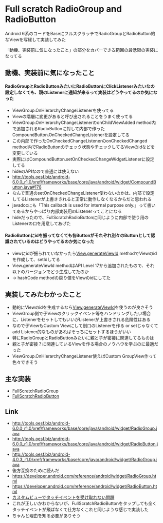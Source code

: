 # Full scratch RadioGroup and RadioButton

Android 6系のコードをBaseにフルスクラッチでRadioGroupとRadioButton的なViewを写経して実装してみた

「動機、実装前に気になったこと」の部分をカバーできる範囲の最低限の実装になってる


## 動機、実装前に気になったこと


#### RadioGroupとRadioButtonみたいにRadioButtonにClickListenerみたいなの設定しなくても、親のListenerに通知が来るって実装はどうやってるのか気になった

* ViewGroup.OnHierarchyChangeListenerを使ってる
 * Viewの階層に変更があると呼び出されることをうまく使ってる
* ViewGroup.OnHierarchyChangeListenerのonChildViewAdded method内で追加されるRadioButtonに対して内部で作ったCompoundButton.OnCheckedChangeListenerを設定してる
 * この内部で作ったOnCheckedChangeListenerのonCheckedChanged method内でRadioButtonのチェック状態やチェックしてるViewのidなどを変更している
* 実際にはCompoundButton.setOnCheckedChangeWidgetListenerに設定してる
 * hideのAPIなので普通には使えない
 * http://tools.oesf.biz/android-6.0.0_r1.0/xref/frameworks/base/core/java/android/widget/CompoundButton.java#176
 * なんで普通のsetOnCheckedChangeListener使わないのかは、内部で設定してるListenerが上書きされると正常に動作しなくなるからだと思われる
 * javadocにも「This callback is used for internal purpose only.」って書いてあるからやっぱり内部実装用のListenerってことになる
 * hideだったので、FullScratchRadioButtonに同じように内部で使う用のListenerの口を用意してあげた


#### RadioButtonにidを振ってなくても各Buttonがそれぞれ別々のButtonとして認識されているのはどうやってるのか気になった

* viewにidが振られていなかったら[View.generateViewId](https://developer.android.com/reference/android/view/View.html#generateViewId%28%29) methodでViewのidを作成して、setIdしてる
* View.generateViewId methodはAPI Level 17から追加されたもので、それ以下のバージョンでどう生成してたのか
* → hashCode methodの戻り値をViewのidにしてた

## 実装してみたわかったこと

* 動的にViewのidを生成するなら[View.generateViewId](https://developer.android.com/reference/android/view/View.html#generateViewId%28%29)を使うのが良さそう
* ViewGroup側で子Viewのクリックイベント等をハンドリングしたい場合に、ListenerをセットしてもいいがListenerが上書きされる危険性はある
 * なので子ViewもCustom Viewにして別口のListenerを作る or setじゃなくてadd Listener的なものがあればそっちにセットするほうがいい
 * 特にRadioGroupとRadioButtonみたいに親と子が密接に関連してるものは
* 親と子が密接？に関連しているViewを作る場合のノウハウを学ぶのに最適だった
* ViewGroup.OnHierarchyChangeListener使えばCustom GroupView作って色々できそう


## 主な実装

* [FullScratchRadioGroup](https://github.com/operando/FullScratchRadioGroup/blob/master/app/src/main/java/com/os/operando/fullscratchradiogroup/widget/FullScratchRadioGroup.java)
* [FullScratchRadioButton](https://github.com/operando/FullScratchRadioGroup/blob/master/app/src/main/java/com/os/operando/fullscratchradiogroup/widget/FullScratchRadioButton.java)


## Link

* http://tools.oesf.biz/android-6.0.0_r1.0/xref/frameworks/base/core/java/android/widget/RadioGroup.java
* http://tools.oesf.biz/android-6.0.0_r1.0/xref/frameworks/base/core/java/android/widget/RadioButton.java
* http://tools.oesf.biz/android-4.0.3_r1.0/xref/frameworks/base/core/java/android/widget/RadioGroup.java
 * 後方互換のために読んだ
* https://developer.android.com/reference/android/widget/RadioGroup.html
* https://developer.android.com/reference/android/widget/RadioButton.html
* [カスタムビューでタッチイベントを受け取れない問題](http://android-note.open-memo.net/sub/trouble__cannot_catch_touch_event.html)
 * これが正しいかわからないが、FullScratchRadioButtonをタップしても全くタッチイベントが飛ばなくて仕方なくこれと同じような感じで実装した
 * ちゃんと理由を知る必要がありそう
